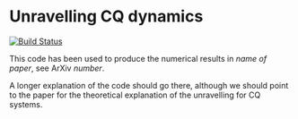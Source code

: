 # Unravelling CQ dynamics

[![Build Status](https://travis-ci.com/carlosparaciari/unravelling.svg?token=qysu8rvspZL66s8hKeeJ&branch=master)](https://travis-ci.com/carlosparaciari/unravelling)

This code has been used to produce the numerical results in *name of paper*, see ArXiv *number*.

A longer explanation of the code should go there, although we should point to the paper for the theoretical explanation of the unravelling for CQ systems.
